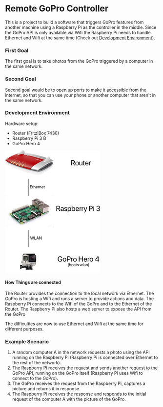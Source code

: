 # Remote GoPro Controller

This is a project to build a software that triggers GoPro features from another machine using a Raspberry Pi as the controller in the middle. Since the GoPro API is only available via Wifi the Raspberry Pi needs to handle Ethernet and Wifi at the same time (Check out [Development Environment](#development-environment)).

### First Goal

The first goal is to take photos from the GoPro triggered by a computer in the same network. 

### Second Goal

Second goal would be to open up ports to make it accessible from the internet, so that you can use your phone or another computer that aren't in the same network.

### Development Environment

Hardware setup:
* Router (Fritz!Box 7430)
* Raspberry Pi 3 B
* GoPro Hero 4

<img src="https://raw.githubusercontent.com/lukaswuerzburger/remote-gopro-controller/master/readme-resources/development-environment.jpg" alt="Development Environment" title="Development Environment">

#### How Things are connected

The Router provides the connection to the local network via Ethernet. The GoPro is hosting a Wifi and runs a server to provide actions and data. The Raspberry Pi connects to the Wifi of the GoPro and to the Ethernet of the Router. The Raspberry Pi also hosts a web server to expose the API from the GoPro

The difficulties are now to use Ethernet and Wifi at the same time for different purposes.

### Example Scenario

1. A random computer A in the network requests a photo using the API running on the Raspberry Pi (Raspberry Pi is connected over Ethernet to the rest of the network).
2. The Raspberry Pi receives the request and sends another request to the GoPro API, running on the GoPro itself (Raspberry Pi uses Wifi to connect to the GoPro).
3. The GoPro receives the request from the Raspberry Pi, captures a picture and returns it in response.
4. The Raspberry Pi receives the response and responds to the initial request of the computer A with the picture of the GoPro.


